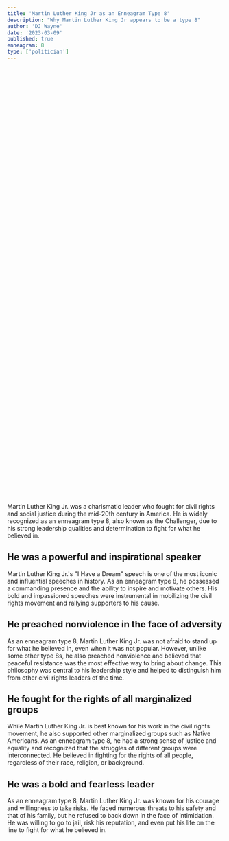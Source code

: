 ```yaml
---
title: 'Martin Luther King Jr as an Enneagram Type 8'
description: "Why Martin Luther King Jr appears to be a type 8"
author: 'DJ Wayne'
date: '2023-03-09'
published: true
enneagram: 8
type: ['politician']
---
```


<script>
	import  PopCard  from "../../lib/components/atoms/PopCard.svelte";
</script> 
<div
	style="display: flex;
    justify-content: center;
	height: 100vh;
	max-height: 1000px;"
>
	<PopCard
		image={`/types/8s/${'Martin_Luther_King_Jr'}.webp`}
		showIcon={false}
		text="Martin Luther King Jr."
		subtext=""
	/>
</div>

Martin Luther King Jr. was a charismatic leader who fought for civil rights and social justice during the mid-20th century in America. He is widely recognized as an enneagram type 8, also known as the Challenger, due to his strong leadership qualities and determination to fight for what he believed in.

## He was a powerful and inspirational speaker
Martin Luther King Jr.'s "I Have a Dream" speech is one of the most iconic and influential speeches in history. As an enneagram type 8, he possessed a commanding presence and the ability to inspire and motivate others. His bold and impassioned speeches were instrumental in mobilizing the civil rights movement and rallying supporters to his cause.

## He preached nonviolence in the face of adversity
As an enneagram type 8, Martin Luther King Jr. was not afraid to stand up for what he believed in, even when it was not popular. However, unlike some other type 8s, he also preached nonviolence and believed that peaceful resistance was the most effective way to bring about change. This philosophy was central to his leadership style and helped to distinguish him from other civil rights leaders of the time.

## He fought for the rights of all marginalized groups
While Martin Luther King Jr. is best known for his work in the civil rights movement, he also supported other marginalized groups such as Native Americans. As an enneagram type 8, he had a strong sense of justice and equality and recognized that the struggles of different groups were interconnected. He believed in fighting for the rights of all people, regardless of their race, religion, or background.

## He was a bold and fearless leader
As an enneagram type 8, Martin Luther King Jr. was known for his courage and willingness to take risks. He faced numerous threats to his safety and that of his family, but he refused to back down in the face of intimidation. He was willing to go to jail, risk his reputation, and even put his life on the line to fight for what he believed in.